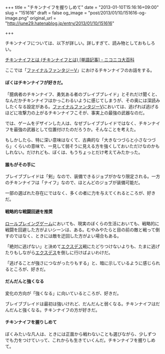 +++
title = "チキンナイフを握りしめて"
date = "2013-01-10T15:16:16+09:00"
slug = "151616"
draft = false
og_image = "post/2013/01/10/151616-og-image.png"
original_url = "http://june29.hatenablog.jp/entry/2013/01/10/151616"

+++

<p>チキンナイフについては、以下が詳しい。詳しすぎて、読み物としておもしろい。</p>
<p><a href="http://dic.nicovideo.jp/a/%E3%83%81%E3%82%AD%E3%83%B3%E3%83%8A%E3%82%A4%E3%83%95" title="チキンナイフとは (チキンナイフとは) [単語記事] - ニコニコ大百科">チキンナイフとは (チキンナイフとは) [単語記事] - ニコニコ大百科</a></p>
<p>ここでは「<a class="keyword" href="http://d.hatena.ne.jp/keyword/%A5%D5%A5%A1%A5%A4%A5%CA%A5%EB%A5%D5%A5%A1%A5%F3%A5%BF%A5%B8%A1%BCV">ファイナルファンタジーV</a>」におけるチキンナイフのお話をする。</p>

<div class="section">
    <h4>ぼくはチキンナイフが好きだ。</h4>
    <p>「臆病者のチキンナイフ、勇気ある者のブレイブブレイド」とそれだけ聞くと、なんだかチキンナイフはかっこわるいように感じてしまうが、その奥には深読みしたくなる設定がある。<a class="keyword" href="http://d.hatena.ne.jp/keyword/%A5%D5%A5%A1%A5%A4%A5%CA%A5%EB%A5%D5%A5%A1%A5%F3%A5%BF%A5%B8%A1%BCV">ファイナルファンタジーV</a>においては、逃げれば逃げるほどに攻撃力の上がるチキンナイフこそが、事実上の最強の武器なのだ。</p>
<p>では、ゲームをデザインした人は、なぜブレイブブレイドではなく、チキンナイフを最強の武器として位置付けたのだろうか。そんなことを考えた。</p>
<p>もしかしたら、特に深い意味はなくて、古典的な「大きなつづらと小さなつづら」くらいの意味で、一見して弱そうに見える方を強くしておいただけなのかもしれない。だけれども、ぼくは、もうちょっとだけ考えてみたかった。</p>

</div>
<div class="section">
    <h4>誰もがその手に</h4>
    <p>ブレイブブレイドは「剣」なので、装備できるジョブがかなり限定される。一方のチキンナイフは「ナイフ」なので、ほとんどのジョブが装備可能だ。</p>
<p>一部の選ばれた存在にではなく、多くの者に力を与えてくれるところが、好きだ。</p>

</div>
<div class="section">
    <h4>戦略的な戦闘回避を推奨</h4>
    <p><a class="keyword" href="http://d.hatena.ne.jp/keyword/%A5%ED%A1%BC%A5%EB%A5%D7%A5%EC%A5%A4%A5%F3%A5%B0%A5%B2%A1%BC%A5%E0">ロールプレイングゲーム</a>においても、現実のぼくらの生活においても、戦略的に戦闘を回避した方がよいシーンは、ある。むやみやたらと目の前の敵と戦って倒すのではなく、ときには敵を迂回した方がよい場合もある。</p>
<p>「絶対に逃げない」と決めて<a class="keyword" href="http://d.hatena.ne.jp/keyword/%A5%A8%A5%AF%A5%B9%A5%C7%A5%B9">エクスデス</a>戦にたどりつけないよりも、たまに逃げたりもしながら<a class="keyword" href="http://d.hatena.ne.jp/keyword/%A5%A8%A5%AF%A5%B9%A5%C7%A5%B9">エクスデス</a>を倒しに行けばよいわけだ。</p>
<p>「逃げることが強さにつながったりもする」と、暗に示しているように感じられるところが、好きだ。</p>

</div>
<div class="section">
    <h4>だんだんと強くなる</h4>
    <p>変化の方向が「強くなる」に向いているところが、好きだ。</p>
<p>ブレイブブレイドは最初は強いけれど、だんだんと弱くなる。チキンナイフはだんだんと強くなる。チキンナイフの方が好きだ。</p>

</div>
<div class="section">
    <h4>チキンナイフを握りしめて</h4>
    <p>ぼくみたいな凡人は、ときには正面から戦わないことも選びながら、少しずつでも力をつけていって、これからも生きていくんだ。チキンナイフを握りしめて。</p>

</div>
